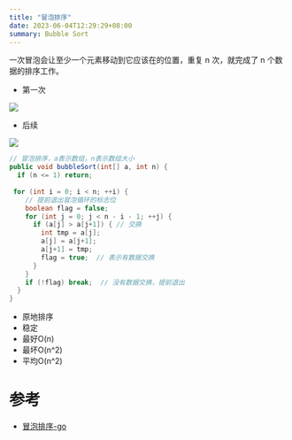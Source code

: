 ```yaml
---
title: "冒泡排序"
date: 2023-06-04T12:29:29+08:00
summary: Bubble Sort
---
```


一次冒泡会让至少一个元素移动到它应该在的位置，重复 n 次，就完成了 n 个数据的排序工作。

- 第一次

![](https://static001.geekbang.org/resource/image/40/e9/4038f64f47975ab9f519e4f739e464e9.jpg?wh=1142*741)

- 后续

![](https://static001.geekbang.org/resource/image/92/09/9246f12cca22e5d872cbfce302ef4d09.jpg?wh=1142*749)

```java
// 冒泡排序，a表示数组，n表示数组大小
public void bubbleSort(int[] a, int n) {
  if (n <= 1) return;
 
 for (int i = 0; i < n; ++i) {
    // 提前退出冒泡循环的标志位
    boolean flag = false;
    for (int j = 0; j < n - i - 1; ++j) {
      if (a[j] > a[j+1]) { // 交换
        int tmp = a[j];
        a[j] = a[j+1];
        a[j+1] = tmp;
        flag = true;  // 表示有数据交换      
      }
    }
    if (!flag) break;  // 没有数据交换，提前退出
  }
}
```

- 原地排序
- 稳定
- 最好O(n)
- 最坏O(n^2)
- 平均O(n^2)

# 参考

- [冒泡排序-go](https://github.com/TheAlgorithms/Go/blob/master/sort/bubblesort.go)
